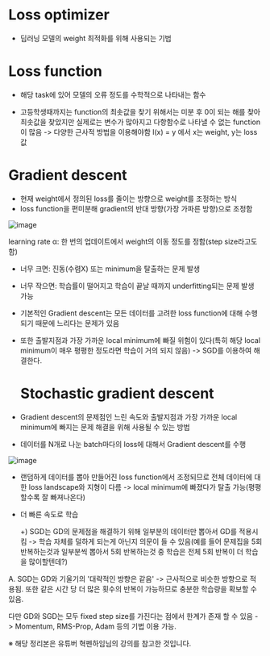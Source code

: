 # Loss optimizer

- 딥러닝 모델의 weight 최적화를 위해 사용되는 기법

# Loss function

- 해당 task에 있어 모델의 오류 정도를 수학적으로 나타내는 함수

- 고등학생때까지는 function의 최솟값을 찾기 위해서는 미분 후 0이 되는 해를 찾아 최솟값을 찾았지만 실제로는 변수가 많아지고 다항함수로 나타낼 수 없는 function이 많음 -> 다양한 근사적 방법을 이용해야함
l(x) = y 에서 x는 weight, y는 loss값

# Gradient descent

- 현재 weight에서 정의된 loss를 줄이는 방향으로 weight를 조정하는 방식
- loss function을 편미분해 gradient의 반대 방향(가장 가파른 방향)으로 조정함

![image](https://github.com/user-attachments/assets/75d816ef-78fc-4f1f-9725-e440fc5658ad)

learning rate α: 한 번의 업데이트에서 weight의 이동 정도를 정함(step size라고도 함)
- 너무 크면: 진동(수렴X) 또는 minimum을 탈출하는 문제 발생
- 너무 작으면: 학습률이 떨어지고 학습이 끝날 때까지 underfitting되는 문제 발생 가능

- 기본적인 Gradient descent는 모든 데이터를 고려한 loss function에 대해 수행되기 때문에 느리다는 문제가 있음
- 또한 출발지점과 가장 가까운 local minimum에 빠질 위험이 있다(특히 해당 local minimum이 매우 평평한 정도라면 학습이 거의 되지 않음) -> SGD를 이용하여 해결한다.

  # Stochastic gradient descent

- Gradient descent의 문제점인 느린 속도와 출발지점과 가장 가까운 local minimum에 빠지는 문제 해결을 위해 사용될 수 있는 방법

- 데이터를 N개로 나눈 batch마다의 loss에 대해서 Gradient descent를 수행

![image](https://github.com/user-attachments/assets/7d29105a-23d3-479f-babf-16497abad952)

- 랜덤하게 데이터를 뽑아 만들어진 loss function에서 조정되므로 전체 데이터에 대한 loss landscape와 지형이 다름 -> local minimum에 빠졌다가 탈출 가능(평평할수록 잘 빠져나온다)
- 더 빠른 속도로 학습

  +) SGD는 GD의 문제점을 해결하기 위해 일부분의 데이터만 뽑아서 GD를 적용시킴 -> 학습 자체를 덜하게 되는게 아닌지 의문이 들 수 있음(예를 들어 문제집을 5회 반복하는것과 일부분씩 뽑아서 5회 반복하는것 중 학습은 전체 5회 반복이 더 학습을 많이할텐데?)

A. SGD는 GD와 기울기의 '대략적인 방향은 같음' -> 근사적으로 비슷한 방향으로 적용됨. 또한 같은 시간 당 더 많은 횟수의 반복이 가능하므로 충분한 학습량을 확보할 수 있음.

다만 GD와 SGD는 모두 fixed step size를 가진다는 점에서 한계가 존재 할 수 있음 -> Momentum, RMS-Prop, Adam 등의 기법 이용 가능.





































※ 해당 정리본은 유튜버 혁펜하임님의 강의를 참고한 것입니다.
